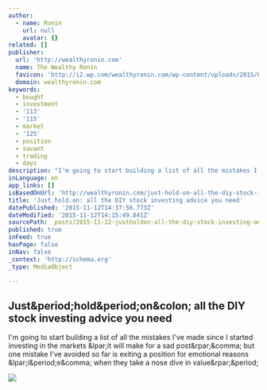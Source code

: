 ```yaml
---
author:
  - name: Ronin
    url: null
    avatar: {}
related: []
publisher:
  url: 'http://wealthyronin.com'
  name: The Wealthy Ronin
  favicon: 'http://i2.wp.com/wealthyronin.com/wp-content/uploads/2015/08/cropped-Functional_Japanese_Swords1.jpg?fit=192%2C192'
  domain: wealthyronin.com
keywords:
  - bought
  - investment
  - '113'
  - '115'
  - market
  - '125'
  - position
  - savant
  - trading
  - days
description: "I'm going to start building a list of all the mistakes I've made since I started investing in the markets (it will make for a sad post), but one mistake I've avoided so far is exiting a position for emotional reasons (i.e, when they take a nose dive in value)."
inLanguage: en
app_links: []
isBasedOnUrl: 'http://wealthyronin.com/just-hold-on-all-the-diy-stock-investing-advice-you-need/'
title: 'Just.hold.on: all the DIY stock investing advice you need'
datePublished: '2015-11-12T14:37:56.773Z'
dateModified: '2015-11-12T14:15:49.841Z'
sourcePath: _posts/2015-11-12-justholdon-all-the-diy-stock-investing-advice-you-need.md
published: true
inFeed: true
hasPage: false
inNav: false
_context: 'http://schema.org'
_type: MediaObject

---
```

<article style=""><h1>Just&amp;period;hold&amp;period;on&amp;colon; all the DIY stock investing advice you need</h1><p>I'm going to start building a list of all the mistakes I've made since I started investing in the markets &amp;lpar;it will make for a sad post&amp;rpar;&amp;comma; but one mistake I've avoided so far is exiting a position for emotional reasons &amp;lpar;i&amp;period;e&amp;comma; when they take a nose dive in value&amp;rpar;&amp;period;</p><img src="http://i1.wp.com/wealthyronin.com/wp-content/uploads/2015/11/Stock-Advice-1.jpg?resize=640%2C640" /></article>